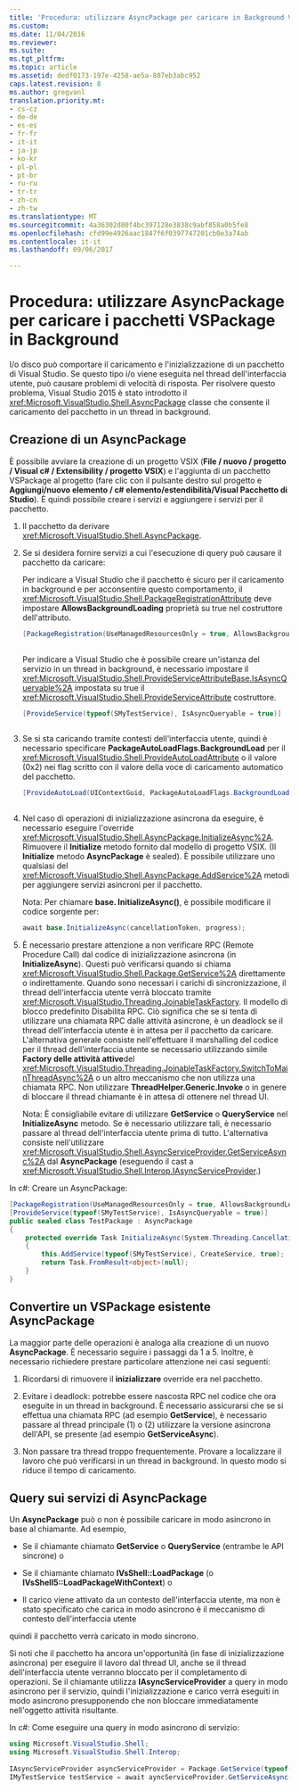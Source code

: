 ```yaml
---
title: 'Procedura: utilizzare AsyncPackage per caricare in Background VSPackage | Documenti Microsoft'
ms.custom: 
ms.date: 11/04/2016
ms.reviewer: 
ms.suite: 
ms.tgt_pltfrm: 
ms.topic: article
ms.assetid: dedf0173-197e-4258-ae5a-807eb3abc952
caps.latest.revision: 8
ms.author: gregvanl
translation.priority.mt:
- cs-cz
- de-de
- es-es
- fr-fr
- it-it
- ja-jp
- ko-kr
- pl-pl
- pt-br
- ru-ru
- tr-tr
- zh-cn
- zh-tw
ms.translationtype: MT
ms.sourcegitcommit: 4a36302d80f4bc397128e3838c9abf858a0b5fe8
ms.openlocfilehash: cfd99e4926aac1847f6f0397747201cb0e3a74ab
ms.contentlocale: it-it
ms.lasthandoff: 09/06/2017

---
```

# <a name="how-to-use-asyncpackage-to-load-vspackages-in-the-background"></a>Procedura: utilizzare AsyncPackage per caricare i pacchetti VSPackage in Background
I/o disco può comportare il caricamento e l'inizializzazione di un pacchetto di Visual Studio. Se questo tipo i/o viene eseguita nel thread dell'interfaccia utente, può causare problemi di velocità di risposta. Per risolvere questo problema, Visual Studio 2015 è stato introdotto il <xref:Microsoft.VisualStudio.Shell.AsyncPackage> classe che consente il caricamento del pacchetto in un thread in background.  
  
## <a name="creating-an-asyncpackage"></a>Creazione di un AsyncPackage  
 È possibile avviare la creazione di un progetto VSIX (**File / nuovo / progetto / Visual c# / Extensibility / progetto VSIX**) e l'aggiunta di un pacchetto VSPackage al progetto (fare clic con il pulsante destro sul progetto e **Aggiungi/nuovo elemento / c# elemento/estendibilità/Visual Pacchetto di Studio**). È quindi possibile creare i servizi e aggiungere i servizi per il pacchetto.  
  
1.  Il pacchetto da derivare <xref:Microsoft.VisualStudio.Shell.AsyncPackage>.  
  
2.  Se si desidera fornire servizi a cui l'esecuzione di query può causare il pacchetto da caricare:  
  
     Per indicare a Visual Studio che il pacchetto è sicuro per il caricamento in background e per acconsentire questo comportamento, il <xref:Microsoft.VisualStudio.Shell.PackageRegistrationAttribute> deve impostare **AllowsBackgroundLoading** proprietà su true nel costruttore dell'attributo.  
  
    ```csharp  
    [PackageRegistration(UseManagedResourcesOnly = true, AllowsBackgroundLoading = true)]  
  
    ```  
  
     Per indicare a Visual Studio che è possibile creare un'istanza del servizio in un thread in background, è necessario impostare il <xref:Microsoft.VisualStudio.Shell.ProvideServiceAttributeBase.IsAsyncQueryable%2A> impostata su true il <xref:Microsoft.VisualStudio.Shell.ProvideServiceAttribute> costruttore.  
  
    ```csharp  
    [ProvideService(typeof(SMyTestService), IsAsyncQueryable = true)]  
  
    ```  
  
3.  Se si sta caricando tramite contesti dell'interfaccia utente, quindi è necessario specificare **PackageAutoLoadFlags.BackgroundLoad** per il <xref:Microsoft.VisualStudio.Shell.ProvideAutoLoadAttribute> o il valore (0x2) nei flag scritto con il valore della voce di caricamento automatico del pacchetto.  
  
    ```csharp  
    [ProvideAutoLoad(UIContextGuid, PackageAutoLoadFlags.BackgroundLoad)]  
  
    ```  
  
4.  Nel caso di operazioni di inizializzazione asincrona da eseguire, è necessario eseguire l'override <xref:Microsoft.VisualStudio.Shell.AsyncPackage.InitializeAsync%2A>. Rimuovere il **Initialize** metodo fornito dal modello di progetto VSIX. (Il **Initialize** metodo **AsyncPackage** è sealed). È possibile utilizzare uno qualsiasi del <xref:Microsoft.VisualStudio.Shell.AsyncPackage.AddService%2A> metodi per aggiungere servizi asincroni per il pacchetto.  
  
     Nota: Per chiamare **base. InitializeAsync()**, è possibile modificare il codice sorgente per:  
  
    ```csharp  
    await base.InitializeAsync(cancellationToken, progress);  
    ```  
  
5.  È necessario prestare attenzione a non verificare RPC (Remote Procedure Call) dal codice di inizializzazione asincrona (in **InitializeAsync**). Questi può verificarsi quando si chiama <xref:Microsoft.VisualStudio.Shell.Package.GetService%2A> direttamente o indirettamente.  Quando sono necessari i carichi di sincronizzazione, il thread dell'interfaccia utente verrà bloccato tramite <xref:Microsoft.VisualStudio.Threading.JoinableTaskFactory>. Il modello di blocco predefinito Disabilita RPC. Ciò significa che se si tenta di utilizzare una chiamata RPC dalle attività asincrone, è un deadlock se il thread dell'interfaccia utente è in attesa per il pacchetto da caricare. L'alternativa generale consiste nell'effettuare il marshalling del codice per il thread dell'interfaccia utente se necessario utilizzando simile **Factory delle attività attive**del <xref:Microsoft.VisualStudio.Threading.JoinableTaskFactory.SwitchToMainThreadAsync%2A> o un altro meccanismo che non utilizza una chiamata RPC.  Non utilizzare **ThreadHelper.Generic.Invoke** o in genere di bloccare il thread chiamante è in attesa di ottenere nel thread UI.  
  
     Nota: È consigliabile evitare di utilizzare **GetService** o **QueryService** nel **InitializeAsync** metodo. Se è necessario utilizzare tali, è necessario passare al thread dell'interfaccia utente prima di tutto. L'alternativa consiste nell'utilizzare <xref:Microsoft.VisualStudio.Shell.AsyncServiceProvider.GetServiceAsync%2A> dal **AsyncPackage** (eseguendo il cast a <xref:Microsoft.VisualStudio.Shell.Interop.IAsyncServiceProvider>.)  
  
 In c#: Creare un AsyncPackage:  
  
```csharp  
[PackageRegistration(UseManagedResourcesOnly = true, AllowsBackgroundLoading = true)]       
[ProvideService(typeof(SMyTestService), IsAsyncQueryable = true)]   
public sealed class TestPackage : AsyncPackage   
{   
    protected override Task InitializeAsync(System.Threading.CancellationToken cancellationToken, IProgress<ServiceProgressData> progress)   
    {               
        this.AddService(typeof(SMyTestService), CreateService, true);   
        return Task.FromResult<object>(null);   
    }   
}  
```  
  
## <a name="convert-an-existing-vspackage-to-asyncpackage"></a>Convertire un VSPackage esistente AsyncPackage  
 La maggior parte delle operazioni è analoga alla creazione di un nuovo **AsyncPackage**. È necessario seguire i passaggi da 1 a 5. Inoltre, è necessario richiedere prestare particolare attenzione nei casi seguenti:  
  
1.  Ricordarsi di rimuovere il **inizializzare** override era nel pacchetto.  
  
2.  Evitare i deadlock: potrebbe essere nascosta RPC nel codice che ora eseguite in un thread in background. È necessario assicurarsi che se si effettua una chiamata RPC (ad esempio **GetService**), è necessario passare al thread principale (1) o (2) utilizzare la versione asincrona dell'API, se presente (ad esempio **GetServiceAsync**).  
  
3.  Non passare tra thread troppo frequentemente. Provare a localizzare il lavoro che può verificarsi in un thread in background. In questo modo si riduce il tempo di caricamento.  
  
## <a name="querying-services-from-asyncpackage"></a>Query sui servizi di AsyncPackage  
 Un **AsyncPackage** può o non è possibile caricare in modo asincrono in base al chiamante. Ad esempio,  
  
-   Se il chiamante chiamato **GetService** o **QueryService** (entrambe le API sincrone) o  
  
-   Se il chiamante chiamato **IVsShell::LoadPackage** (o **IVsShell5::LoadPackageWithContext**) o  
  
-   Il carico viene attivato da un contesto dell'interfaccia utente, ma non è stato specificato che carica in modo asincrono è il meccanismo di contesto dell'interfaccia utente  
  
 quindi il pacchetto verrà caricato in modo sincrono.  
  
 Si noti che il pacchetto ha ancora un'opportunità (in fase di inizializzazione asincrona) per eseguire il lavoro dal thread UI, anche se il thread dell'interfaccia utente verranno bloccato per il completamento di operazioni. Se il chiamante utilizza **IAsyncServiceProvider** a query in modo asincrono per il servizio, quindi l'inizializzazione e carico verrà eseguiti in modo asincrono presupponendo che non bloccare immediatamente nell'oggetto attività risultante.  
  
 In c#: Come eseguire una query in modo asincrono di servizio:  
  
```csharp  
using Microsoft.VisualStudio.Shell;   
using Microsoft.VisualStudio.Shell.Interop;   
  
IAsyncServiceProvider asyncServiceProvider = Package.GetService(typeof(SAsyncServiceProvider)) as IAsyncServiceProvider;   
IMyTestService testService = await ayncServiceProvider.GetServiceAsync(typeof(SMyTestService)) as IMyTestService;  
```
  

